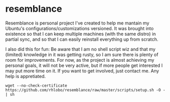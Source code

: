 resemblance
===========

Resemblance is personal project I've created to help me mantain my Ubuntu's configurations/customizations versioned. It was brought into existence so that I can keep multiple machines (with the same distro) in partial sync, and so that I can easily reinstall everything up from scratch.

I also did this for fun: Be aware that I am no shell script wiz and that my (limited) knowledge in it was getting rusty, so I am sure there is plenty of room for improvements. For now, as the project is almost achieving my personal goals, it will not be very active, but if more people get interested I may put more time on it. If you want to get involved, just contact me. Any help is appretiated.



    wget --no-check-certificate https://github.com/rhlobo/resemblance/raw/master/scripts/setup.sh -O - | sh
